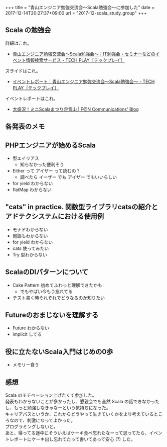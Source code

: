 +++
title = "青山エンジニア勉強交流会～Scala勉強会～に参加した"
date = 2017-12-14T20:27:37+09:00
url = "2017-12-scala_study_group"
+++

## Scala の勉強会

詳細はこれ。

- [青山エンジニア勉強交流会～Scala勉強会～｜IT勉強会・セミナーなどのイベント情報検索サービス - TECH PLAY［テックプレイ］](https://techplay.jp/event/640848)

スライドはこれ。

- [イベントレポート｜青山エンジニア勉強交流会～Scala勉強会～ - TECH PLAY［テックプレイ］](https://techplay.jp/eventreport/640848)

イベントレポートはこれ。

- [大盛況！ミニScalaまつり＠青山 | F@N Communications' Blog](https://www.wantedly.com/companies/a8net/post_articles/96610)

## 各発表のメモ

## PHPエンジニアが始めるScala

- 型エイリアス
  - 知らなかった便利そう
- Either って アイザー って読むの？
  - 調べたら イーザー でも アイザー でもいいらしい
- for yield わからない
- flatMap わからない

## "cats" in practice. 関数型ライブラリcatsの紹介と アドテクシステムにおける使用例

- モナドわからない
- 圏論もわからない
- for yield わからない
- cats 使ってみたい
- Try 型わからない

## ScalaのDIパターンについて

- Cake Pattern 初めてふわっと理解できたかも
    - でもやばい今もう忘れてる
- テスト書く時それぞれでどうなるのか知りたい

## Futureのおまじないを理解する

- Future わからない
- implicit してる

## 役に立たないScala入門はじめの0歩

- メモリー食う

## 感想

Scala のモチベーション上げたくて参加した。  
発表もわからないことが多かったし、懇親会でも全然 Scala の話できなかったし、もっと勉強しなきゃなーという気持ちになった。  
キャリアパスというか、これからどうやって生きていくかをより考えているところなので、刺激になってよかった。  
プログラミングしないと。  
あと、帰ってる途中にそういえばケーキ食べ忘れたなーって思ってたら、イベントレポートにケーキ出し忘れてたって書いてあって安心 (?) した。
